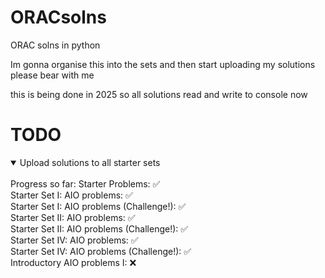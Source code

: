 # ORACsolns
ORAC solns in python

Im gonna organise this into the sets and then start uploading my solutions
please bear with me

this is being done in 2025 so all solutions read and write to console now

# TODO
<details open>
<summary>Upload solutions to all starter sets</summary>
<br>
Progress so far:
Starter Problems: ✅ <br>
Starter Set I: AIO problems: ✅ <br>
Starter Set I: AIO problems (Challenge!): ✅ <br>
Starter Set II: AIO problems: ✅ <br>
Starter Set II: AIO problems (Challenge!): ✅ <br>
Starter Set IV: AIO problems: ✅ <br>
Starter Set IV: AIO problems (Challenge!): ✅ <br>
Introductory AIO problems I: ❌ <br>